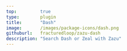```yaml
---
top:         true
type:        plugin
title:       "Dash"
image:       /images/package-icons/dash.png
githuburl:   fracturedloop/zazu-dash
description: "Search Dash or Zeal with Zazu"
---
```

